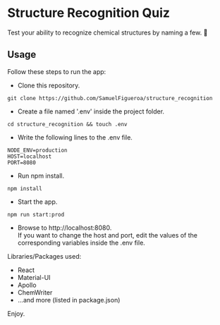 Structure Recognition Quiz
==========================

Test your ability to recognize chemical structures by naming a few. &#x1f914;

## Usage

Follow these steps to run the app:
* Clone this repository.
```
git clone https://github.com/SamuelFigueroa/structure_recognition
```
* Create a file named '.env' inside the project folder.
```
cd structure_recognition && touch .env
```
* Write the following lines to the .env file.
```
NODE_ENV=production
HOST=localhost
PORT=8080
```
* Run npm install.
```
npm install
```
* Start the app.
```
npm run start:prod
```
* Browse to http://localhost:8080.  
If you want to change the host and port, edit the values of the corresponding variables inside the .env file.

Libraries/Packages used:
 - React
 - Material-UI
 - Apollo
 - ChemWriter
 - ...and more (listed in package.json)  

Enjoy.
